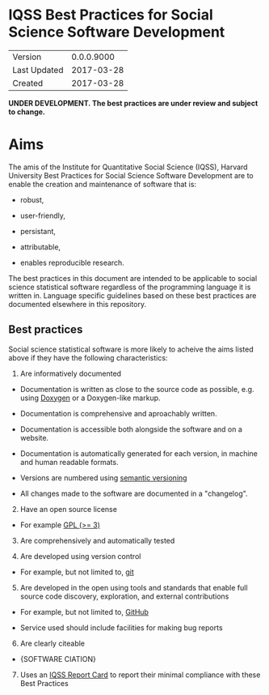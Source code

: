 # IQSS Best Practices for Social Science Software Development

|              |                     |
| ------------ | ------------------- |
| Version      | 0.0.0.9000          |
| Last Updated | 2017-03-28          |
| Created      | 2017-03-28          |

**UNDER DEVELOPMENT. The best practices are under review and subject to change.**

# Aims

The amis of the Institute for Quantitative Social Science (IQSS), Harvard University Best Practices for Social Science Software Development are to enable the creation and maintenance of software that is:

-   robust,

-   user-friendly,

-   persistant,

-   attributable,

-   enables reproducible research.

The best practices in this document are intended to be applicable to social science statistical software regardless of the programming language it is written in. Language specific guidelines based on these best practices are documented elsewhere in this repository.

## Best practices

Social science statistical software is more likely to acheive the aims listed above if they have the following characteristics:

1.  Are informatively documented

-   Documentation is written as close to the source code as possible, e.g. using [Doxygen](http://www.stack.nl/~dimitri/doxygen/) or a Doxygen-like markup.

-   Documentation is comprehensive and aproachably written.

-   Documentation is accessible both alongside the software and on a website.

-   Documentation is automatically generated for each version, in machine and human readable formats.

-   Versions are numbered using [semantic versioning](http://semver.org/.)

-   All changes made to the software are documented in a "changelog".

2.  Have an open source license

-   For example [GPL (>= 3)](https://www.gnu.org/licenses/gpl-3.0.en.html)

3.  Are comprehensively and automatically tested

4.  Are developed using version control

-   For example, but not limited to, [git](https://git-scm.com/)

5.  Are developed in the open using tools and standards that enable full source code discovery, exploration, and external contributions

-   For example, but not limited to, [GitHub](https://github.com/)

-   Service used should include facilities for making bug reports

6.  Are clearly citeable

-   {SOFTWARE CIATION}

7.  Uses an [IQSS Report Card](report_card/iqss_reportcard_spec.md) to report their minimal compliance with these Best Practices
